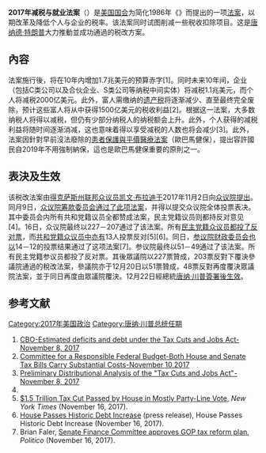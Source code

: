 **2017年减税与就业法案**（）是[美国国会](../Page/美国国会.md "wikilink")为简化1986年《》而提出的一项[法案](https://zh.wikipedia.org/wiki/法案 "wikilink")，以期改革及降低个人与企业的税率。该法案同时试图削减一些税收扣除项目。这是[唐纳德·特朗普](https://zh.wikipedia.org/wiki/唐纳德·特朗普 "wikilink")大力推動並成功通過的税改方案。

## 內容

法案施行後，将在10年内增加1.7兆美元的预算赤字\[1\]。同时未来10年间，企业（包括C类公司以及合伙企业、S类公司等纳税中间实体）将减税1.1兆美元，而个人将减税2000亿美元。此外，富人需缴纳的[遗产税](../Page/遗产税.md "wikilink")将逐渐减少、直至最终完全废除，预计这些富人将从中获得1500亿美元的税收利益\[2\]。根据这一法案，大多数纳税人将得以减税，但仍有少部分纳税人的纳税额会上升。此外，个人获得的减税利益将随时间逐渐消减，这也意味着得以享受减税的人数也将会减少\[3\]。此外，法案因針對早前沒法廢除的[患者保護與平價醫療法案](https://zh.wikipedia.org/wiki/患者保護與平價醫療法案 "wikilink")（歐巴馬健保），提出容許國民自2019年不用強制納保，這也是歐巴馬健保重要的原則之一。

## 表決及生效

该税改法案由[得克萨斯州联邦众议员](https://zh.wikipedia.org/wiki/得克萨斯州 "wikilink")[凯文·布拉迪于](https://zh.wikipedia.org/wiki/凯文·布拉迪 "wikilink")2017年11月2日向[众议院提出](https://zh.wikipedia.org/wiki/美国众议院 "wikilink")。同月9日，[众议院筹款委员会通过了此项法案](https://zh.wikipedia.org/wiki/美国众议院筹款委员会 "wikilink")，并得以提交众议院全体投票表决。其中委员会内所有共和党籍议员全都赞成法案，民主党籍议员则都持反对意见\[4\]。16日，众议院最终以227－207通过了该法案。所有[民主党籍众议员都投了反对票](../Page/民主党_\(美国\).md "wikilink")，而[共和党籍众议员中亦有](https://zh.wikipedia.org/wiki/共和党_\(美国\) "wikilink")13人投票反对\[5\]\[6\]。同日，[参议院财政委员会也以](../Page/美国参议院.md "wikilink")14－12的投票结果通过了这项法案\[7\]。参议院最终以51－49通过了该法案。所有民主党籍参议员都投了反对票。其後眾議院以227票贊成，203票反對下覆決參議院通過的稅改法案，參議院亦于12月20日以51票贊成，48票反對再度覆決眾議院法案，並于同日再度由眾議院覆決。12月22日經總統[唐纳·川普簽署後生效](https://zh.wikipedia.org/wiki/唐纳·川普 "wikilink")。

## 参考文献

[Category:2017年美国政治](https://zh.wikipedia.org/wiki/Category:2017年美国政治 "wikilink") [Category:唐纳·川普总统任期](https://zh.wikipedia.org/wiki/Category:唐纳·川普总统任期 "wikilink")

1.  [CBO-Estimated deficits and debt under the Tax Cuts and Jobs Act-November 8, 2017](https://www.cbo.gov/publication/53297)
2.  [Committee for a Responsible Federal Budget-Both House and Senate Tax Bills Carry Substantial Costs-November 10,2017](http://www.crfb.org/blogs/both-house-and-senate-tax-bills-carry-substantial-costs)
3.  [Preliminary Distributional Analysis of the "Tax Cuts and Jobs Act"-November 8, 2017](http://www.taxpolicycenter.org/publications/preliminary-distributional-analysis-tax-cuts-and-jobs-act)
4.
5.  [$1.5 Trillion Tax Cut Passed by House in Mostly Party-Line Vote](https://www.nytimes.com/2017/11/16/us/politics/tax-bill-house-vote.html), *New York Times* (November 16, 2017).
6.  [House Passes Historic Debt Increase](http://www.crfb.org/press-releases/house-passes-historic-debt-increase) (press release), House Passes Historic Debt Increase (November 16, 2017).
7.  Brian Faler, [Senate Finance Committee approves GOP tax reform plan](https://www.politico.com/story/2017/11/16/senate-tax-bill-committee-246537), *Politico* (November 16, 2017).